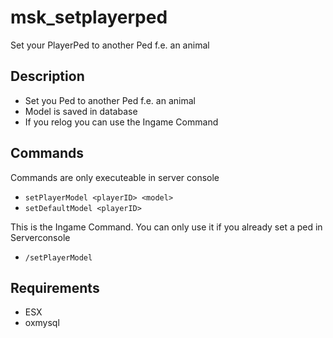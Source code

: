 # msk_setplayerped
Set your PlayerPed to another Ped f.e. an animal

## Description
* Set you Ped to another Ped f.e. an animal
* Model is saved in database
* If you relog you can use the Ingame Command

## Commands
Commands are only executeable in server console

* `setPlayerModel <playerID> <model>`
* `setDefaultModel <playerID>`

This is the Ingame Command. You can only use it if you already set a ped in Serverconsole
* `/setPlayerModel`

## Requirements
* ESX
* oxmysql